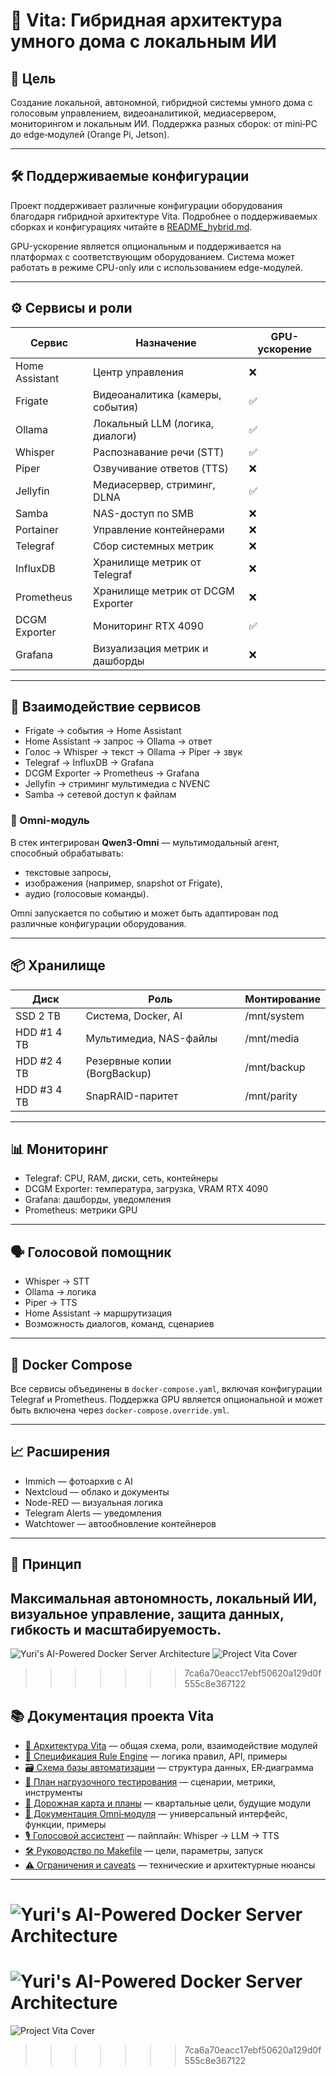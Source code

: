 # 🧠 Vita: Гибридная архитектура умного дома с локальным ИИ

## 🎯 Цель
Создание локальной, автономной, гибридной системы умного дома с голосовым управлением, видеоаналитикой, медиасервером, мониторингом и локальным ИИ. Поддержка разных сборок: от mini‑PC до edge‑модулей (Orange Pi, Jetson).

---

## 🛠️ Поддерживаемые конфигурации

Проект поддерживает различные конфигурации оборудования благодаря гибридной архитектуре Vita. Подробнее о поддерживаемых сборках и конфигурациях читайте в [README_hybrid.md](README_hybrid.md).

GPU-ускорение является опциональным и поддерживается на платформах с соответствующим оборудованием. Система может работать в режиме CPU-only или с использованием edge-модулей.

---

## ⚙️ Сервисы и роли

| Сервис         | Назначение                         | GPU-ускорение |
|----------------|------------------------------------|---------------|
| Home Assistant | Центр управления                   | ❌            |
| Frigate        | Видеоаналитика (камеры, события)   | ✅            |
| Ollama         | Локальный LLM (логика, диалоги)    | ✅            |
| Whisper        | Распознавание речи (STT)           | ✅            |
| Piper          | Озвучивание ответов (TTS)          | ❌            |
| Jellyfin       | Медиасервер, стриминг, DLNA        | ✅            |
| Samba          | NAS-доступ по SMB                  | ❌            |
| Portainer      | Управление контейнерами            | ❌            |
| Telegraf       | Сбор системных метрик              | ❌            |
| InfluxDB       | Хранилище метрик от Telegraf       | ❌            |
| Prometheus     | Хранилище метрик от DCGM Exporter  | ❌            |
| DCGM Exporter  | Мониторинг RTX 4090                | ✅            |
| Grafana        | Визуализация метрик и дашборды     | ❌            |

---

## 🧠 Взаимодействие сервисов

- Frigate → события → Home Assistant  
- Home Assistant → запрос → Ollama → ответ  
- Голос → Whisper → текст → Ollama → Piper → звук  
- Telegraf → InfluxDB → Grafana  
- DCGM Exporter → Prometheus → Grafana  
- Jellyfin → стриминг мультимедиа с NVENC  
- Samba → сетевой доступ к файлам

### 🧠 Omni-модуль

В стек интегрирован **Qwen3-Omni** — мультимодальный агент, способный обрабатывать:
- текстовые запросы,
- изображения (например, snapshot от Frigate),
- аудио (голосовые команды).

Omni запускается по событию и может быть адаптирован под различные конфигурации оборудования.

---

## 📦 Хранилище

| Диск           | Роль                            | Монтирование         |
|----------------|----------------------------------|----------------------|
| SSD 2 TB       | Система, Docker, AI              | /mnt/system          |
| HDD #1 4 TB    | Мультимедиа, NAS-файлы           | /mnt/media           |
| HDD #2 4 TB    | Резервные копии (BorgBackup)     | /mnt/backup          |
| HDD #3 4 TB    | SnapRAID-паритет                 | /mnt/parity          |

---

## 📊 Мониторинг

- Telegraf: CPU, RAM, диски, сеть, контейнеры  
- DCGM Exporter: температура, загрузка, VRAM RTX 4090  
- Grafana: дашборды, уведомления  
- Prometheus: метрики GPU

---

## 🗣️ Голосовой помощник

- Whisper → STT  
- Ollama → логика  
- Piper → TTS  
- Home Assistant → маршрутизация  
- Возможность диалогов, команд, сценариев

---

## 📁 Docker Compose

Все сервисы объединены в `docker-compose.yaml`, включая конфигурации Telegraf и Prometheus. Поддержка GPU является опциональной и может быть включена через `docker-compose.override.yml`.

---

## 📈 Расширения

- Immich — фотоархив с AI  
- Nextcloud — облако и документы  
- Node-RED — визуальная логика  
- Telegram Alerts — уведомления  
- Watchtower — автообновление контейнеров

---

## 🧠 Принцип

Максимальная автономность, локальный ИИ, визуальное управление, защита данных, гибкость и масштабируемость.
---

![Yuri's AI-Powered Docker Server Architecture]([https://github.com/TrueTaragane/smart-home-architecture/blob/main/githubusercontent.png](https://github.com/TrueTaragane/project_vita/blob/main/githubusercontent.png)?raw=true)
![Project Vita Cover](https://github.com/TrueTaragane/project_vita/blob/main/githubusercontent.png?raw=true)
>>>>>>> 7ca6a70eacc17ebf50620a129d0f555c8e367122
## 📚 Документация проекта Vita

- [🧠 Архитектура Vita](docs/architecture.md) — общая схема, роли, взаимодействие модулей  
- [📜 Спецификация Rule Engine](docs/rule_engine.md) — логика правил, API, примеры  
- [🗃️ Схема базы автоматизации](docs/db_schema.md) — структура данных, ER‑диаграмма  
- [🧪 План нагрузочного тестирования](docs/load_test_plan.md) — сценарии, метрики, инструменты  
- [🔮 Дорожная карта и планы](docs/roadmap.md) — квартальные цели, будущие модули  
- [🧠 Документация Omni‑модуля](docs/omni.md) — универсальный интерфейс, функции, примеры  
- [🎙️ Голосовой ассистент](docs/voice_assistant.md) — пайплайн: Whisper → LLM → TTS  
- [🛠️ Руководство по Makefile](docs/makefile_guide.md) — цели, параметры, запуск  
- [⚠️ Ограничения и caveats](docs/limitations.md) — технические и архитектурные нюансы

---

![Yuri's AI-Powered Docker Server Architecture](https://github.com/TrueTaragane/project_vita/blob/main/githubusercontent.png?raw=true)
=======
![Yuri's AI-Powered Docker Server Architecture]([https://github.com/TrueTaragane/smart-home-architecture/blob/main/githubusercontent.png](https://github.com/TrueTaragane/project_vita/blob/main/githubusercontent.png)?raw=true)
=======
![Project Vita Cover](https://github.com/TrueTaragane/project_vita/blob/main/githubusercontent.png?raw=true)
>>>>>>> 7ca6a70eacc17ebf50620a129d0f555c8e367122


